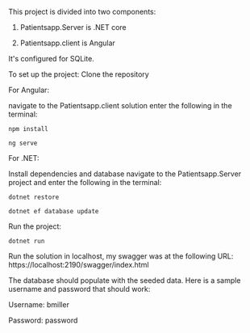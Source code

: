 This project is divided into two components:
  
  1. Patientsapp.Server is .NET core 
  
  2. Patientsapp.client is Angular

It's configured for SQLite.

To set up the project:
Clone the repository

For Angular:

navigate to the Patientsapp.client solution
enter the following in the terminal:
    
    npm install
    
    ng serve

For .NET:

Install dependencies and database
navigate to the Patientsapp.Server project and enter the following in the terminal:
    
    dotnet restore
    
    dotnet ef database update

Run the project:
    
    dotnet run

Run the solution in localhost, my swagger was at the following URL: https://localhost:2190/swagger/index.html

The database should populate with the seeded data. Here is a sample username and password that should work:

Username: bmiller

Password: password
